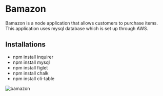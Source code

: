 # Bamazon
Bamazon is a node application that allows customers to purchase items. This application uses mysql database which is set up through AWS. 

## Installations
* npm install inquirer
* npm install mysql
* npm install figlet
* npm install chalk
* npm install cli-table

![bamazon](https://media.giphy.com/media/8c0RocPLFQAnw1Kg3K/giphy.gif)